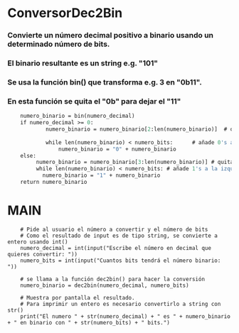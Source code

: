 




# ConversorDec2Bin
### Convierte un número decimal positivo a binario usando un determinado número de bits.
### El binario resultante es un string e.g. "101"
### Se usa la función bin() que transforma e.g. 3 en "0b11".
### En esta función se quita el "0b" para dejar el "11"

```def dec2bin(numero_decimal, numero_bits):
    numero_binario = bin(numero_decimal)
    if numero_decimal >= 0:
            numero_binario = numero_binario[2:len(numero_binario)]  # quita el "0b" del principio
    
            while len(numero_binario) < numero_bits:      # añade 0's a la izquierda si hace falta
                numero_binario = "0" + numero_binario
    else:
         numero_binario = numero_binario[3:len(numero_binario)] # quita el "-0b" del principio
         while len(numero_binario) < numero_bits: # añade 1's a la izquierda si hace falta
           numero_binario = "1" + numero_binario
    return numero_binario
```

# MAIN

```if __name__ == "__main__":
    # Pide al usuario el número a convertir y el número de bits 
    # Como el resultado de input es de tipo string, se convierte a entero usando int()
    numero_decimal = int(input("Escribe el número en decimal que quieres convertir: "))
    numero_bits = int(input("Cuantos bits tendrá el número binario: "))

    # se llama a la función dec2bin() para hacer la conversión
    numero_binario = dec2bin(numero_decimal, numero_bits)

    # Muestra por pantalla el resultado.
    # Para imprimir un entero es necesario convertirlo a string con str()
    print("El numero " + str(numero_decimal) + " es " + numero_binario + " en binario con " + str(numero_bits) + " bits.")
 ```
